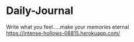 # Daily-Journal
Write what you feel.....make your memories eternal<br>
https://intense-hollows-08815.herokuapp.com/

